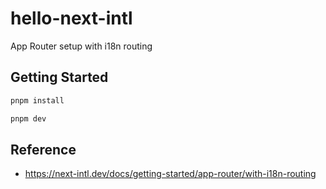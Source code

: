 hello-next-intl
=====

App Router setup with i18n routing

## Getting Started

```bash
pnpm install
```

```bash
pnpm dev
```

## Reference

- https://next-intl.dev/docs/getting-started/app-router/with-i18n-routing
